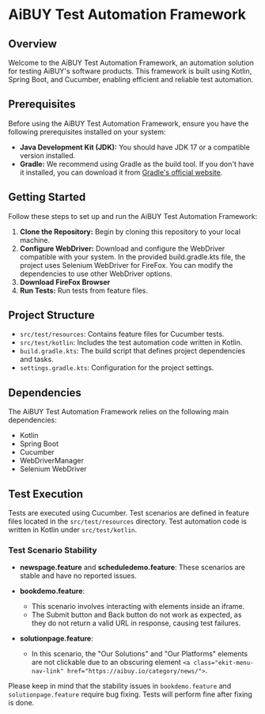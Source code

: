 # AiBUY Test Automation Framework

## Overview
Welcome to the AiBUY Test Automation Framework, an automation solution for testing AiBUY's software products. This framework is built using Kotlin, Spring Boot, and Cucumber, enabling efficient and reliable test automation.

## Prerequisites
Before using the AiBUY Test Automation Framework, ensure you have the following prerequisites installed on your system:

- **Java Development Kit (JDK):** You should have JDK 17 or a compatible version installed.
- **Gradle:** We recommend using Gradle as the build tool. If you don't have it installed, you can download it from [Gradle's official website](https://gradle.org/install/).

## Getting Started
Follow these steps to set up and run the AiBUY Test Automation Framework:

1. **Clone the Repository:** Begin by cloning this repository to your local machine.
2. **Configure WebDriver:** Download and configure the WebDriver compatible with your system. In the provided build.gradle.kts file, the project uses Selenium WebDriver for FireFox. You can modify the dependencies to use other WebDriver options.
3. **Download FireFox Browser**
3. **Run Tests:** Run tests from feature files.

## Project Structure
- `src/test/resources`: Contains feature files for Cucumber tests.
- `src/test/kotlin`: Includes the test automation code written in Kotlin.
- `build.gradle.kts`: The build script that defines project dependencies and tasks.
- `settings.gradle.kts`: Configuration for the project settings.

## Dependencies
The AiBUY Test Automation Framework relies on the following main dependencies:

- Kotlin
- Spring Boot
- Cucumber
- WebDriverManager
- Selenium WebDriver

## Test Execution
Tests are executed using Cucumber. Test scenarios are defined in feature files located in the `src/test/resources` directory. Test automation code is written in Kotlin under `src/test/kotlin`.

### Test Scenario Stability

- **newspage.feature** and **scheduledemo.feature**: These scenarios are stable and have no reported issues.

- **bookdemo.feature**:
    - This scenario involves interacting with elements inside an iframe.
    - The Submit button and Back button do not work as expected, as they do not return a valid URL in response, causing test failures.

- **solutionpage.feature**:
    - In this scenario, the "Our Solutions" and "Our Platforms" elements are not clickable due to an obscuring element `<a class="ekit-menu-nav-link" href="https://aibuy.io/category/news/">`.

Please keep in mind that the stability issues in `bookdemo.feature` and `solutionpage.feature` require bug fixing. Tests will perform fine after fixing is done.
